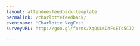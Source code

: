 ```yaml
---
layout: attendee-feedback-template
permalink: /charlottefeedback/
eventname: 'Charlotte VegFest'
surveyURL: http://goo.gl/forms/XqQULsDAFsETs5CJ2

---
```

